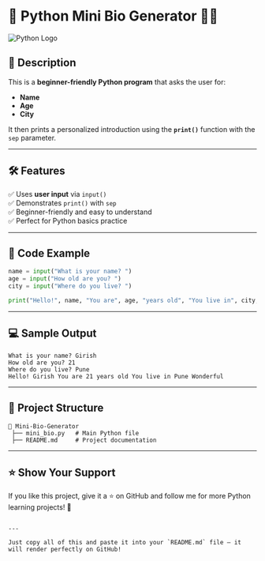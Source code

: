 
# 📌 Python Mini Bio Generator 🐍✨

![Python Logo](https://www.python.org/static/community_logos/python-logo-master-v3-TM.png)

## 📖 Description
This is a **beginner-friendly Python program** that asks the user for:
- **Name**
- **Age**
- **City**

It then prints a personalized introduction using the **`print()`** function with the `sep` parameter.

---

## 🛠 Features
✅ Uses **user input** via `input()`  
✅ Demonstrates `print()` with `sep`  
✅ Beginner-friendly and easy to understand  
✅ Perfect for Python basics practice  

---

## 📜 Code Example

```python
name = input("What is your name? ")
age = input("How old are you? ")
city = input("Where do you live? ")

print("Hello!", name, "You are", age, "years old", "You live in", city, "Wonderful", sep=" ")
````

---

## 💻 Sample Output

```
What is your name? Girish
How old are you? 21
Where do you live? Pune
Hello! Girish You are 21 years old You live in Pune Wonderful
```

---

## 📂 Project Structure

```
📁 Mini-Bio-Generator
 ├── mini_bio.py   # Main Python file
 ├── README.md     # Project documentation
```

---

## ⭐ Show Your Support

If you like this project, give it a ⭐ on GitHub and follow me for more Python learning projects! 🚀

```

---

Just copy all of this and paste it into your `README.md` file — it will render perfectly on GitHub!
```

 
